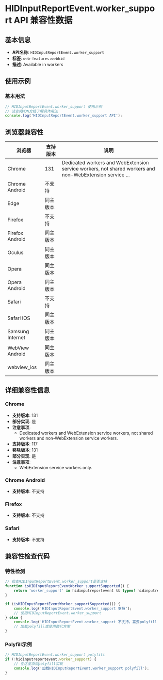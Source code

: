 # HIDInputReportEvent.worker_support API 兼容性数据

## 基本信息

- **API名称**: `HIDInputReportEvent.worker_support`
- **标签**: `web-features:webhid`
- **描述**: Available in workers

## 使用示例

### 基本用法

```javascript
// HIDInputReportEvent.worker_support 使用示例
// 请查阅MDN文档了解具体用法
console.log('HIDInputReportEvent.worker_support API');
```

## 浏览器兼容性

| 浏览器 | 支持版本 | 说明 |
|--------|----------|------|
| Chrome | 131 | Dedicated workers and WebExtension service workers, not shared workers and non-WebExtension service ... |
| Chrome Android | 不支持 |  |
| Edge | 同主版本 |  |
| Firefox | 不支持 |  |
| Firefox Android | 同主版本 |  |
| Oculus | 同主版本 |  |
| Opera | 同主版本 |  |
| Opera Android | 同主版本 |  |
| Safari | 不支持 |  |
| Safari iOS | 同主版本 |  |
| Samsung Internet | 同主版本 |  |
| WebView Android | 同主版本 |  |
| webview_ios | 同主版本 |  |

## 详细兼容性信息

### Chrome

- **支持版本**: 131
- **部分实现**: 是
- **注意事项**:
  - Dedicated workers and WebExtension service workers, not shared workers and non-WebExtension service workers.
- **支持版本**: 117
- **移除版本**: 131
- **部分实现**: 是
- **注意事项**:
  - WebExtension service workers only.

### Chrome Android

- **支持版本**: 不支持

### Firefox

- **支持版本**: 不支持

### Safari

- **支持版本**: 不支持

## 兼容性检查代码

### 特性检测

```javascript
// 检查HIDInputReportEvent.worker_support是否支持
function isHIDInputReportEventWorker_supportSupported() {
    return 'worker_support' in hidinputreportevent && typeof hidinputreportevent.worker_support === 'function';
}

if (isHIDInputReportEventWorker_supportSupported()) {
    console.log('HIDInputReportEvent.worker_support 支持');
    // 使用HIDInputReportEvent.worker_support
} else {
    console.log('HIDInputReportEvent.worker_support 不支持，需要polyfill');
    // 加载polyfill或使用替代方案
}
```

### Polyfill示例

```javascript
// HIDInputReportEvent.worker_support polyfill
if (!hidinputreportevent.worker_support) {
    // 在这里添加polyfill实现
    console.log('加载HIDInputReportEvent.worker_support polyfill');
}
```

